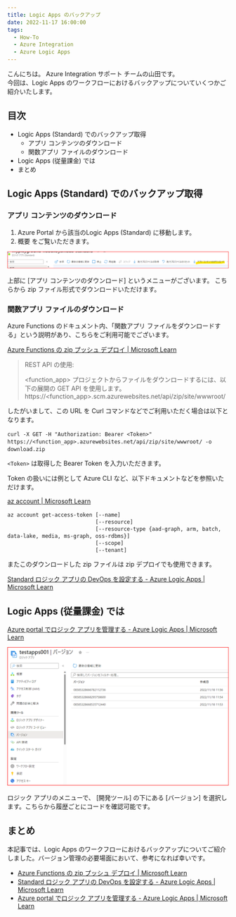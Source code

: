 ```yaml
---
title: Logic Apps のバックアップ
date: 2022-11-17 16:00:00
tags:
  - How-To
  - Azure Integration
  - Azure Logic Apps 
---
```


こんにちは。  Azure Integration サポート チームの山田です。  
今回は、Logic Apps のワークフローにおけるバックアップについていくつかご紹介いたします。

<!-- more -->

## 目次
- Logic Apps (Standard) でのバックアップ取得
    - アプリ コンテンツのダウンロード
    - 関数アプリ ファイルのダウンロード
- Logic Apps (従量課金) では
- まとめ

## Logic Apps (Standard) でのバックアップ取得

### アプリ コンテンツのダウンロード

1. Azure Portal から該当のLogic Apps (Standard) に移動します。
2. 概要 をご覧いただきます。

![](./LogicApps-Backup/image01.png)

上部に [アプリ コンテンツのダウンロード] というメニューがございます。
こちらから zip ファイル形式でダウンロードいただけます。

### 関数アプリ ファイルのダウンロード

Azure Functions のドキュメント内、「関数アプリ ファイルをダウンロードする」という説明があり、こちらをご利用可能でございます。

[Azure Functions の zip プッシュ デプロイ | Microsoft Learn](https://learn.microsoft.com/ja-jp/azure/azure-functions/deployment-zip-push#download-your-function-app-files)


> REST API の使用:
> 
> <function_app> プロジェクトからファイルをダウンロードするには、以下の展開の GET API を使用します。
https://<function_app>.scm.azurewebsites.net/api/zip/site/wwwroot/

したがいまして、この URL を Curl コマンドなどでご利用いただく場合は以下となります。

`curl -X GET -H "Authorization: Bearer <Token>" https://<function_app>.azurewebsites.net/api/zip/site/wwwroot/ -o download.zip`


`<Token>` は取得した Bearer Token を入力いただきます。

Token の扱いには例として Azure CLI など、以下ドキュメントなどを参照いただけます。

[az account | Microsoft Learn](https://learn.microsoft.com/ja-jp/cli/azure/account?view=azure-cli-latest#az-account-get-access-token)

```
az account get-access-token [--name]
                            [--resource]
                            [--resource-type {aad-graph, arm, batch, data-lake, media, ms-graph, oss-rdbms}]
                            [--scope]
                            [--tenant]
```

またこのダウンロードした zip ファイルは zip デプロイでも使用できます。

[Standard ロジック アプリの DevOps を設定する - Azure Logic Apps | Microsoft Learn](https://learn.microsoft.com/ja-jp/azure/logic-apps/set-up-devops-deployment-single-tenant-azure-logic-apps?tabs=azure-cli#deploy-logic-app)

## Logic Apps (従量課金) では

[Azure portal でロジック アプリを管理する - Azure Logic Apps | Microsoft Learn](https://learn.microsoft.com/ja-jp/azure/logic-apps/manage-logic-apps-with-azure-portal#manage-logic-app-versions)

![](./LogicApps-Backup/image02.png)

ロジック アプリのメニューで、 [開発ツール] の下にある [バージョン] を選択します。こちらから履歴ごとにコードを確認可能です。



## まとめ

本記事では、Logic Apps のワークフローにおけるバックアップについてご紹介しました。バージョン管理の必要場面において、参考になれば幸いです。

- [Azure Functions の zip プッシュ デプロイ | Microsoft Learn](https://learn.microsoft.com/ja-jp/azure/azure-functions/deployment-zip-push#download-your-function-app-files)
- [Standard ロジック アプリの DevOps を設定する - Azure Logic Apps | Microsoft Learn](https://learn.microsoft.com/ja-jp/azure/logic-apps/set-up-devops-deployment-single-tenant-azure-logic-apps?tabs=azure-cli#deploy-logic-app)
- [Azure portal でロジック アプリを管理する - Azure Logic Apps | Microsoft Learn](https://learn.microsoft.com/ja-jp/azure/logic-apps/manage-logic-apps-with-azure-portal#manage-logic-app-versions)
